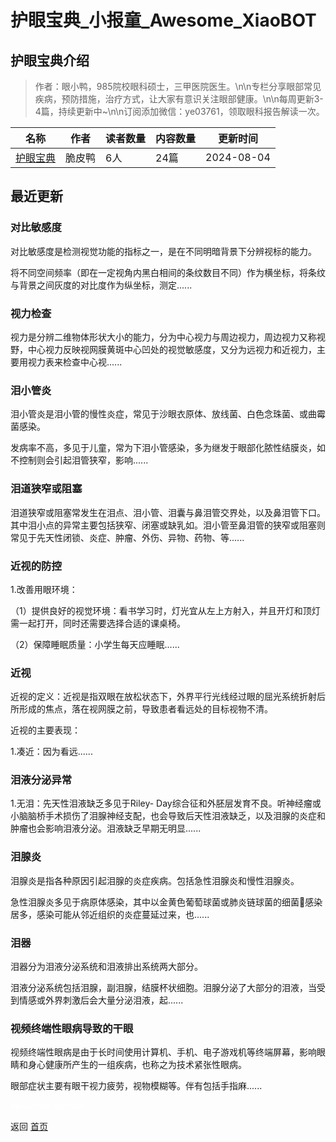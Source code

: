# 护眼宝典_小报童_Awesome_XiaoBOT

## 护眼宝典介绍
> 作者：眼小鸭，985院校眼科硕士，三甲医院医生。\n\n专栏分享眼部常见疾病，预防措施，治疗方式，让大家有意识关注眼部健康。\n\n每周更新3-4篇，持续更新中~\n\n订阅添加微信：ye03761，领取眼科报告解读一次。  
  


|名称|作者|读者数量|内容数量|更新时间|
|---|---|---|---|---|
|[护眼宝典](https://xiaobot.net/p/k6667?refer=0b133df9-27dc-423b-8101-639049001c13)|脆皮鸭|6人|24篇|2024-08-04|

## 最近更新
### 对比敏感度

对比敏感度是检测视觉功能的指标之一，是在不同明暗背景下分辨视标的能力。

将不同空间频率（即在一定视角内黑白相间的条纹数目不同）作为横坐标，将条纹与背景之间灰度的对比度作为纵坐标，测定......

### 视力检查

视力是分辨二维物体形状大小的能力，分为中心视力与周边视力，周边视力又称视野，中心视力反映视网膜黄斑中心凹处的视觉敏感度，又分为远视力和近视力，主要用视力表来检查中心视......

### 泪小管炎

泪小管炎是泪小管的慢性炎症，常见于沙眼衣原体、放线菌、白色念珠菌、或曲霉菌感染。

发病率不高，多见于儿童，常为下泪小管感染，多为继发于眼部化脓性结膜炎，如不控制则会引起泪管狭窄，影响......

### 泪道狭窄或阻塞

泪道狭窄或阻塞常发生在泪点、泪小管、泪囊与鼻泪管交界处，以及鼻泪管下口。其中泪小点的异常主要包括狭窄、闭塞或缺乳如。泪小管至鼻泪管的狭窄或阻塞则常见于先天性闭锁、炎症、肿瘤、外伤、异物、药物、等......

### 近视的防控

1.改善用眼环境：

（1）提供良好的视觉环境：看书学习时，灯光宜从左上方射入，并且开灯和顶灯需一起打开，同时还需要选择合适的课桌椅。

（2）保障睡眠质量：小学生每天应睡眠......

### 近视

近视的定义：近视是指双眼在放松状态下，外界平行光线经过眼的屈光系统折射后所形成的焦点，落在视网膜之前，导致患者看远处的目标视物不清。

近视的主要表现：

1.凑近：因为看远......

### 泪液分泌异常

1.无泪：先天性泪液缺乏多见于Riley-
Day综合征和外胚层发育不良。听神经瘤或小脑脑桥手术损伤了泪腺神经支配，也会导致后天性泪液缺乏，以及泪腺的炎症和肿瘤也会影响泪液分泌。泪液缺乏早期无明显......

### 泪腺炎

泪腺炎是指各种原因引起泪腺的炎症疾病。包括急性泪腺炎和慢性泪腺炎。

急性泪腺炎多见于病原体感染，其中以金黄色葡萄球菌或肺炎链球菌的细菌🦠感染居多，感染可能从邻近组织的炎症蔓延过来，也......

### 泪器

泪器分为泪液分泌系统和泪液排出系统两大部分。

泪液分泌系统包括泪腺，副泪腺，结膜杯状细胞。泪腺分泌了大部分的泪液，当受到情感或外界刺激后会大量分泌泪液，起......

### 视频终端性眼病导致的干眼

视频终端性眼病是由于长时间使用计算机、手机、电子游戏机等终端屏幕，影响眼睛和身心健康所产生的一组疾病，也称之为技术紧张性眼病。

眼部症状主要有眼干视力疲劳，视物模糊等。伴有包括手指麻......


<a href="https://github.com/Reno9527/awesome-xiaobot" style="color: white; text-decoration: none;">awesome-xiaobot</a>

返回 [首页](../README.md)
